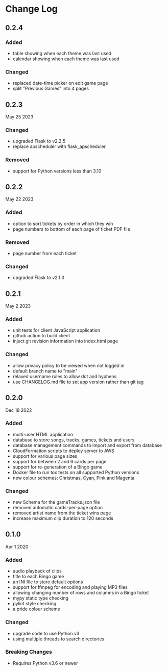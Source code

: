 # Change Log

## 0.2.4

### Added

* table showing when each theme was last used
* calendar showing when each theme was last used

### Changed

* replaced date-time picker on edit game page
* split "Previous Games" into 4 pages

## 0.2.3

May 25 2023

### Changed

* upgraded Flask to v2.2.5
* replace apscheduler with flask_apscheduler

### Removed

* support for Python versions less than 3.10

## 0.2.2

May 22 2023

### Added

* option to sort tickets by order in which they win
* page numbers to bottom of each page of ticket PDF file

### Removed

* page number from each ticket

### Changed

* upgraded Flask to v2.1.3

## 0.2.1

May 2 2023

### Added

* unit tests for client JavaScript application
* github action to build client
* inject git revision information into index.html page

### Changed

* allow privacy policy to be viewed when not logged in
* default branch name to "main"
* relaxed username rules to allow dot and hyphens
* use CHANGELOG.md file to set app version rather than git tag

## 0.2.0

Dec 18 2022

### Added

* multi-user HTML application
* database to store songs, tracks, games, tickets and users
* database management commands to import and export from database
* CloudFormation scripts to deploy server to AWS
* support for various page sizes
* support for between 2 and 6 cards per page
* support for re-generation of a Bingo game
* Docker file to run tox tests on all supported Python versions
* new colour schemes: Christmas, Cyan, Pink and Magenta

### Changed

* new Schema for the gameTracks.json file
* removed automatic cards-per-page option
* removed artist name from the ticket wins page
* increase maximum clip duration to 120 seconds

## 0.1.0

Apr 1 2020

### Added

* audio playback of clips
* title to each Bingo game
* an INI file to store default options
* support for ffmpeg for encoding and playing MP3 files
* allowing changing number of rows and columns in a Bingo ticket
* mypy static type checking
* pylint style checking
* a pride colour scheme

### Changed

* upgrade code to use Python v3
* using multiple threads to search directories

### Breaking Changes

* Requires Python v3.6 or newer
